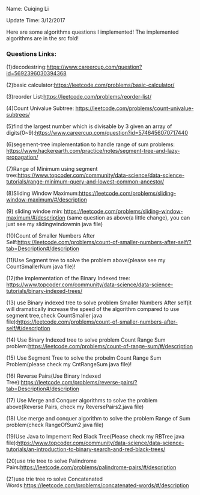 Name: Cuiqing Li

Update Time: 3/12/2017

Here are some algorithms questions I implemented!
The implemented algorithms are in the src fold!

### Questions Links:

(1)decodestring:https://www.careercup.com/question?id=5692396030394368

(2)basic calculator:https://leetcode.com/problems/basic-calculator/

(3)reorder List:https://leetcode.com/problems/reorder-list/

(4)Count Univalue Subtree: https://leetcode.com/problems/count-univalue-subtrees/

(5)find the largest number which is divisable by 3 given an array of digits(0~9):https://www.careercup.com/question?id=5746456070717440

(6)segement-tree implementation to handle range of sum problems: https://www.hackerearth.com/practice/notes/segment-tree-and-lazy-propagation/

(7)Range of Minimum using segment tree:https://www.topcoder.com/community/data-science/data-science-tutorials/range-minimum-query-and-lowest-common-ancestor/

(8)Sliding Window Maximum:https://leetcode.com/problems/sliding-window-maximum/#/description 

(9) sliding windoe min: https://leetcode.com/problems/sliding-window-maximum/#/description (same question as above(a little change), you can just see my slidingwindowmin java file)

(10)Count of Smaller Numbers After Self:https://leetcode.com/problems/count-of-smaller-numbers-after-self/?tab=Description#/description

(11)Use Segment tree to solve the problem above(please see my CountSmallerNum java file)!

(12)the implementation of the Binary Indexed tree: https://www.topcoder.com/community/data-science/data-science-tutorials/binary-indexed-trees/

(13) use  Binary indexed tree to solve problem Smaller Numbers After self(it will dramatically increase the speed of the algorithm compared to use segment tree,check CountSmaller java file):https://leetcode.com/problems/count-of-smaller-numbers-after-self/#/description

(14) Use Binary Indexed tree to solve problem Count Range Sum problem:https://leetcode.com/problems/count-of-range-sum/#/description

(15) Use Segment Tree to solve the probelm Count Range Sum Problem(please check my CntRangeSum java file)!

(16) Reverse Pairs(Use Binary Indexed Tree):https://leetcode.com/problems/reverse-pairs/?tab=Description#/description

(17) Use Merge and Conquer algorithms to solve the problem above(Reverse Pairs, check my ReversePairs2.java file)

(18) Use merge and conquer algorithm to solve the problem Range of Sum problem(check RangeOfSum2 java file)

(19)Use Java to Impement Red Black Tree(Please check my RBTree java file):https://www.topcoder.com/community/data-science/data-science-tutorials/an-introduction-to-binary-search-and-red-black-trees/

(20)use trie tree to solve Palindrome Pairs:https://leetcode.com/problems/palindrome-pairs/#/description 

(21)use trie tree ro solve Concatenated Words:https://leetcode.com/problems/concatenated-words/#/description